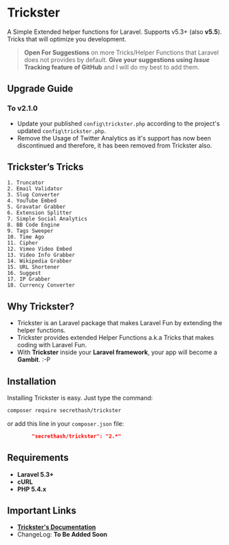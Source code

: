 # Trickster

A Simple Extended helper functions for Laravel. Supports v5.3+ (also **v5.5**). Tricks that will optimize you development.


> **Open For Suggestions** on more Tricks/Helper Functions that Laravel does not provides by default. **Give your suggestions using *Issue* Tracking feature of GitHub** and I will do my best to add them.

## Upgrade Guide
### To v2.1.0
- Update your published `config\trickster.php` according to the project's updated `config\trickster.php`.
- Remove the Usage of Twitter Analytics as it's support has now been discontinued and therefore, it has been removed from Trickster also.

## Trickster’s Tricks
	1. Truncator
    2. Email Validator
    3. Slug Converter
    4. YouTube Embed
    5. Gravatar Grabber
    6. Extension Splitter
    7. Simple Social Analytics
    8. BB Code Engine
    9. Tags Sweeper
    10. Time Ago
    11. Cipher
    12. Vimeo Video Embed
    13. Video Info Grabber
    14. Wikipedia Grabber
    15. URL Shortener
    16. Suggest
    17. IP Grabber
    18. Currency Converter


## Why Trickster?
* Trickster is an Laravel package that makes Laravel Fun by extending the helper functions.
* Trickster provides extended Helper Functions a.k.a Tricks that makes coding with Laravel Fun.
* With **Trickster** inside your **Laravel framework**, your app will become a **Gambit**. :-P

## Installation
Installing Trickster is easy. Just type the command:

```sh
composer require secrethash/trickster
```
or add this line in your `composer.json` file:
```json
        "secrethash/trickster": "2.*"
```

## Requirements
* **Laravel 5.3+**
* **cURL**
* **PHP 5.4.x**

## Important Links
* **[Trickster's Documentation](https://secrethash.github.io/trickster)**
* ChangeLog: **To Be Added Soon**